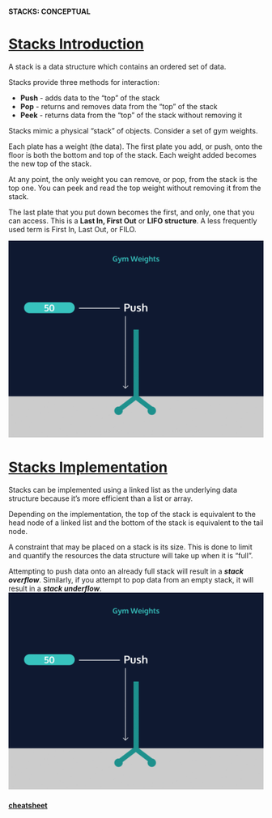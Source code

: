 #### STACKS: CONCEPTUAL
# [Stacks Introduction](https://www.codecademy.com/courses/linear-data-structures/lessons/learn-stacks-general/exercises/stacks-general-intro)
A stack is a data structure which contains an ordered set of data.

Stacks provide three methods for interaction:
* **Push** - adds data to the “top” of the stack
* **Pop** - returns and removes data from the “top” of the stack
* **Peek** - returns data from the “top” of the stack without removing it

Stacks mimic a physical “stack” of objects. 
Consider a set of gym weights.

Each plate has a weight (the data). 
The first plate you add, or push, onto the floor is both the bottom and top of the stack. 
Each weight added becomes the new top of the stack.

At any point, the only weight you can remove, or pop, from the stack is the top one. 
You can peek and read the top weight without removing it from the stack.

The last plate that you put down becomes the first, and only, one that you can access. 
This is a **Last In, First Out** or **LIFO structure**. A less frequently used term is First In, Last Out, or FILO.

<img src="weight_Stacking.webp" width=600 />

# [Stacks Implementation](https://www.codecademy.com/courses/linear-data-structures/lessons/learn-stacks-general/exercises/stacks-general-implementation)
Stacks can be implemented using a linked list as the underlying data structure because it’s more efficient than a list or array.

Depending on the implementation, the top of the stack is equivalent to the head node of a linked list and the bottom of the stack is equivalent to the tail node.

A constraint that may be placed on a stack is its size. 
This is done to limit and quantify the resources the data structure will take up when it is “full”.

Attempting to push data onto an already full stack will result in a ***stack overflow***. Similarly, if you attempt to pop data from an empty stack, it will result in a ***stack underflow***.
<img src="weight_Stacking.webp" width=600 />

#### [cheatsheet](https://www.codecademy.com/learn/linear-data-structures/modules/cspath-stacks/cheatsheet)
